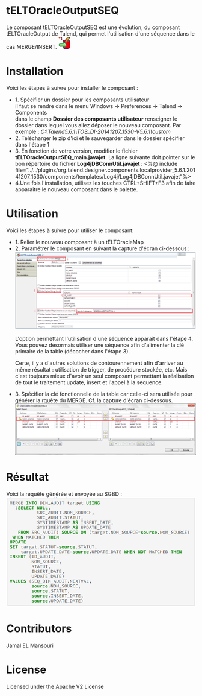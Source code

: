 # tELTOracleOutputSEQ
Le composant tELTOracleOutputSEQ est une évolution, du composant tELTOracleOutput de Talend, qui permet l'utilisation d'une séquence dans le cas MERGE/INSERT. 
    <img src="images/tELTOracleOutputSEQ.png" alt="hi" class="inline"/>

# Installation
Voici les étapes à suivre pour installer le composant :
<ul>
<li>1. Spécifier un dossier pour les composants utilisateur <br/>
    il faut se rendre dans le menu Windows -> Preferences -> Talend -> Components <br/> 
      dans le champ <b>Dossier des composants utilisateur</b> renseigner le dossier dans lequel vous allez déposer le nouveau composant. Par exemple : 
      <i>C:\Talend5.6.1\TOS_DI-20141207_1530-V5.6.1\custom</i>
<li>2. Télécharger le zip d'ici et le sauvegarder dans le dossier spécifier dans l'étape 1 </li>

<li>3. En fonction de votre version, modifier le fichier <b>tELTOracleOutputSEQ_main.javajet</b>. La ligne suivante doit pointer sur le bon répertoire du fichier <b>Log4jDBConnUtil.javajet </b>: 
    <%@ include file="../../plugins/org.talend.designer.components.localprovider_5.6.1.20141207_1530/components/templates/Log4j/Log4jDBConnUtil.javajet"%>
    </li>
    <li>4.Une fois l'installation, utilisez les touches CTRL+SHIFT+F3 afin de faire apparaitre le nouveau composant dans le palette.</li>
</ul>     


# Utilisation
Voici les étapes à suivre pour utiliser le composant:
<ul>
<li>1. Relier le nouveau composant à un tELTOracleMap</li>
<li>2. Paramétrer le composant en suivant la capture d'écran ci-dessous :
<img src="images/usage.png" alt="hi" class="inline"/>

L'option permettant l'utilisation d'une séquence apparait dans l'étape 4. Vous pouvez désormais utiliser une séquence afin d'alimenter la clé primaire de la table (décocher dans l'étape 3). 

Certe, il y a d'autres solutions de contourennement afin d'arriver au même résultat : utilisation de trigger, de procédure stockée, etc. Mais c'est toujours mieux d'avoir un seul composant permettant la réalisation de tout le traitement update, insert et l'appel à la sequence. 

</li>
<li>3. Spécifier la clé fonctionnelle de la table car celle-ci sera utilisée pour générer la rquête du MERGE. Cf. la capture d'écran ci-dessous. 
<img src="images/schema.png" alt="hi" class="inline"/>
</li>
</ul>


# Résultat 
Voici la requête générée et envoyée au SGBD :
<img src="images/result.png" alt="hi" class="inline"/>

# Contributors

Jamal EL Mansouri

# License

Licensed under the Apache V2 License





